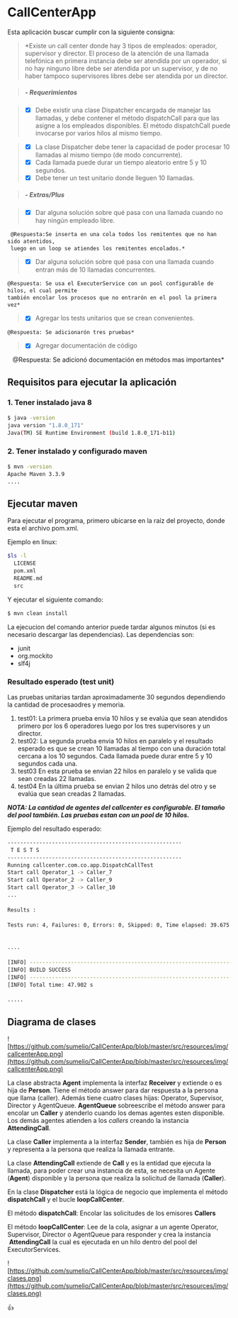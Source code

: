 # CallCenterApp

Esta aplicación buscar cumplir con la siguiente consigna:

> *Existe un call center donde hay 3 tipos de empleados: operador, supervisor
y director. El proceso de la atención de una llamada telefónica en primera
instancia debe ser atendida por un operador, si no hay ninguno libre debe
ser atendida por un supervisor, y de no haber tampoco supervisores libres
debe ser atendida por un director.

> ##### - Requerimientos

> - [x] Debe existir una clase Dispatcher encargada de manejar las
llamadas, y debe contener el método dispatchCall para que las
asigne a los empleados disponibles.
El método dispatchCall puede invocarse por varios hilos al mismo
tiempo.

> - [x] La clase Dispatcher debe tener la capacidad de poder procesar 10
llamadas al mismo tiempo (de modo concurrente).
> - [x] Cada llamada puede durar un tiempo aleatorio entre 5 y 10
segundos.
> - [x] Debe tener un test unitario donde lleguen 10 llamadas.

> ##### - Extras/Plus

> - [x] Dar alguna solución sobre qué pasa con una llamada cuando no hay
ningún empleado libre. 

     @Respuesta:Se inserta en una cola todos los remitentes que no han sido atentidos, 
     luego en un loop se atiendes los remitentes encolados.*

> - [x] Dar alguna solución sobre qué pasa con una llamada cuando entran
más de 10 llamadas concurrentes. 

    @Respuesta: Se usa el ExecuterService con un pool configurable de hilos, el cual permite 
    también encolar los procesos que no entrarón en el pool la primera vez*

> - [x] Agregar los tests unitarios que se crean convenientes. 

    @Respuesta: Se adicionarón tres pruebas*

> - [X] Agregar documentación de código

    @Respuesta: Se adicionó documentación en métodos mas importantes*



## Requisitos para ejecutar la aplicación
### 1. Tener instalado java 8

```bash 
$ java -version
java version "1.8.0_171"
Java(TM) SE Runtime Environment (build 1.8.0_171-b11)

``` 

### 2. Tener instalado y configurado maven
```bash 
$ mvn -version 
Apache Maven 3.3.9
....

``` 



## Ejecutar maven
Para ejecutar el programa, primero ubicarse en la raíz del proyecto, donde esta el archivo pom.xml.

Ejemplo en linux:
```bash
$ls -l
  LICENSE
  pom.xml
  README.md
  src
``` 

Y ejecutar el siguiente comando:
```bash 
$ mvn clean install

``` 

La ejecucion del comando anterior puede tardar algunos minutos (si es necesario descargar las dependencias). Las dependencias son:
 - junit
 - org.mockito
 - slf4j
 
### Resultado esperado (test unit)

Las pruebas unitarias tardan aproximadamente 30 segundos dependiendo la cantidad de procesaodres y memoria. 
1. test01: La primera prueba envia 10 hilos y se evalúa que sean atendidos primero por los 6 operadores luego por los tres supervisores y un director.
2. test02: La segunda prueba envia 10 hilos en paralelo y el resultado esperado es que se crean 10 llamadas al tiempo con una duración total cercana a los 10 segundos. Cada llamada puede durar entre 5 y 10 segundos cada una.
3. test03 En esta prueba se envian 22 hilos en paralelo y se valida que sean creadas 22 llamadas.
4. test04 En la última prueba se envian 2 hilos uno detrás del otro y se evalúa que sean creadas 2 llamadas.

***NOTA: La cantidad de agentes del callcenter es configurable. El tamaño del pool también. Las pruebas estan con un pool de 10 hilos.***

Ejemplo del resultado esperado:
```bash 
-------------------------------------------------------
 T E S T S
-------------------------------------------------------
Running callcenter.com.co.app.DispatchCallTest
Start call Operator_1 -> Caller_7
Start call Operator_2 -> Caller_9
Start call Operator_3 -> Caller_10
...

Results :

Tests run: 4, Failures: 0, Errors: 0, Skipped: 0, Time elapsed: 39.675 sec - in callce...


....

[INFO] ------------------------------------------------------------------------
[INFO] BUILD SUCCESS
[INFO] ------------------------------------------------------------------------
[INFO] Total time: 47.902 s

.....


```

## Diagrama de clases

![https://github.com/sumelio/CallCenterApp/blob/master/src/resources/img/callcenterApp.png](https://github.com/sumelio/CallCenterApp/blob/master/src/resources/img/callcenterApp.png)

La clase abstracta **Agent** implementa la interfaz **Receiver** y extiende o es hija de **Person**. Tiene el método answer para dar respuesta a la persona que llama (caller).
Además tiene cuatro clases hijas: Operator, Supervisor, Director y AgentQueue. **AgentQueue** sobreescribe el método answer para encolar un **Caller** y atenderlo cuando los demas agentes esten disponible. Los demás agentes atienden a los *callers* creando la instancia **AttendingCall**.

La clase **Caller** implementa a la interfaz **Sender**, también es hija de **Person** y representa a la persona que realiza la llamada entrante.

La clase **AttendingCall** extiende de **Call** y es la entidad que ejecuta la llamada, para poder crear una instancia de esta, se necesita un Agente (**Agent**) disponible y la persona que realiza la solicitud de llamada (**Caller**).

En la clase **Dispatcher** está la lógica de negocio que implementa el método **dispatchCall**  y el bucle **loopCallCenter**.

El método **dispatchCall**: Encolar las solicitudes de los emisores **Callers** 

El método **loopCallCenter**: Lee de la cola, asignar a un agente Operator, Supervisor, Director o AgentQueue para responder y crea la instancia  **AttendingCall** la cual es ejecutada en un hilo dentro del pool del ExecutorServices.


![https://github.com/sumelio/CallCenterApp/blob/master/src/resources/img/clases.png](https://github.com/sumelio/CallCenterApp/blob/master/src/resources/img/clases.png)



:+1:
